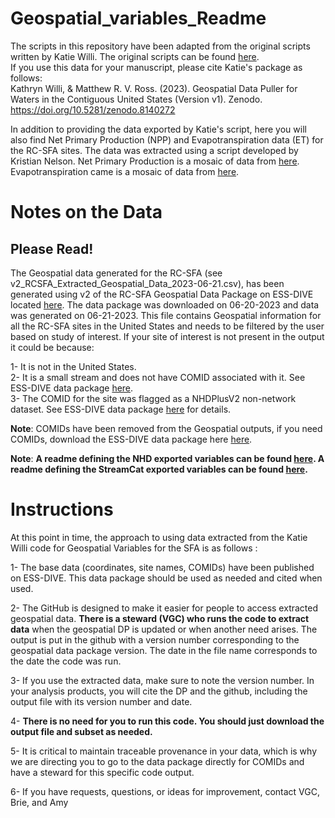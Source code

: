 # Geospatial_variables_Readme

The scripts in this repository have been adapted from the original scripts written by Katie Willi. The original scripts can be found [here](https://github.com/rossyndicate/geospatial_for_conus_waters).   
If you use this data for your manuscript, please cite Katie's package as follows:   
Kathryn Willi, & Matthew R. V. Ross. (2023). Geospatial Data Puller for Waters in the Contiguous United States (Version v1). Zenodo. https://doi.org/10.5281/zenodo.8140272 

In addition to providing the data exported by Katie's script, here you will also find Net Primary Production (NPP) and Evapotranspiration data (ET) for the RC-SFA sites. The data was extracted using a script developed by Kristian Nelson. Net Primary Production is a mosaic of data from [here](https://e4ftl01.cr.usgs.gov/MOLT/MOD17A3HGF.061/2015.01.01/).
Evapotranspiration came is a mosaic of data from [here](https://e4ftl01.cr.usgs.gov/MOLT/MOD16A3GF.061/2021.01.01/).    


# Notes on the Data
## Please Read!
The Geospatial data generated for the RC-SFA (see v2_RCSFA_Extracted_Geospatial_Data_2023-06-21.csv), has been generated using v2 of the RC-SFA Geospatial Data Package on ESS-DIVE located [here](https://data.ess-dive.lbl.gov/view/doi:10.15485/1971251). The data package was downloaded on 06-20-2023 and data was generated on 06-21-2023. This file contains Geospatial information for all the RC-SFA sites in the United States and needs to be filtered by the user based on study of interest. If your site of interest is not present in the output it could be because:        

1- It is not in the United States.      
2- It is a small stream and does not have COMID associated with it. See ESS-DIVE data package [here](https://data.ess-dive.lbl.gov/view/doi:10.15485/1971251).    
3- The COMID for the site was flagged as a NHDPlusV2 non-network dataset. See ESS-DIVE data package [here](https://data.ess-dive.lbl.gov/view/doi:10.15485/1971251) for details.     


**Note**: COMIDs have been removed from the Geospatial outputs, if you need COMIDs, download the ESS-DIVE data package here [here](https://data.ess-dive.lbl.gov/view/doi:10.15485/1971251).         

**Note**: **A readme defining the NHD exported variables can be found [here](http://www.horizon-systems.com/NHDPlusData/NHDPlusV21/Data/NationalData/0Release_Notes_NationalData_Seamless_GeoDatabase.pdf). A readme defining the StreamCat exported variables can be found [here](https://www.epa.gov/national-aquatic-resource-surveys/streamcat-metrics-and-definitions).**


# Instructions
At this point in time, the approach to using data extracted from the Katie Willi code for Geospatial Variables for the SFA is as follows :       

1- The base data (coordinates, site names, COMIDs) have been published on ESS-DIVE. This data package should be used as needed and cited when used.          

2- The GitHub is designed to make it easier for people to access extracted geospatial data. **There is a steward (VGC) who runs the code to extract data** when the geospatial DP is updated or when another need arises. The output is put in the github with a version number corresponding to the geospatial data package version. The date in the file name corresponds to the date the code was run.         

3- If you use the extracted data, make sure to note the version number. In your analysis products, you will cite the DP and the github, including the output file with its version number and date.       

4- **There is no need for you to run this code. You should just download the output file and subset as needed.**          

5- It is critical to maintain traceable provenance in your data, which is why we are directing you to go to the data package directly for COMIDs and have a steward for this specific code output.            

6- If you have requests, questions, or ideas for improvement, contact VGC, Brie, and Amy
